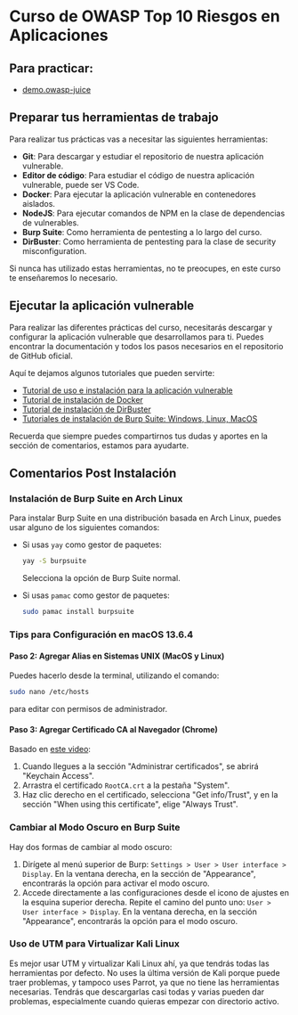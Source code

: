 # Curso de OWASP Top 10 Riesgos en Aplicaciones

## Para practicar:

- [demo.owasp-juice](https://demo.owasp-juice.shop/#/)


## Preparar tus herramientas de trabajo

Para realizar tus prácticas vas a necesitar las siguientes herramientas:

- **Git**: Para descargar y estudiar el repositorio de nuestra aplicación vulnerable.
- **Editor de código**: Para estudiar el código de nuestra aplicación vulnerable, puede ser VS Code.
- **Docker**: Para ejecutar la aplicación vulnerable en contenedores aislados.
- **NodeJS**: Para ejecutar comandos de NPM en la clase de dependencias de vulnerables.
- **Burp Suite**: Como herramienta de pentesting a lo largo del curso.
- **DirBuster**: Como herramienta de pentesting para la clase de security misconfiguration.

Si nunca has utilizado estas herramientas, no te preocupes, en este curso te enseñaremos lo necesario.

## Ejecutar la aplicación vulnerable

Para realizar las diferentes prácticas del curso, necesitarás descargar y configurar la aplicación vulnerable que desarrollamos para ti. Puedes encontrar la documentación y todos los pasos necesarios en el repositorio de GitHub oficial.

Aquí te dejamos algunos tutoriales que pueden servirte:

- [Tutorial de uso e instalación para la aplicación vulnerable](https://github.com/platzi/curso-owasp-top-10)
- [Tutorial de instalación de Docker](https://platzi.com/home/clases/8781-docker-fundamentos/66589-instalacion-de-docker/)
- [Tutorial de instalación de DirBuster](https://platzi.com/blog/como-instalar-dirbuster/)
- [Tutoriales de instalación de Burp Suite: Windows, Linux, MacOS](https://platzi.com/blog/como-instalar-burp-suite-en-windows/)

Recuerda que siempre puedes compartirnos tus dudas y aportes en la sección de comentarios, estamos para ayudarte.



## Comentarios Post Instalación

### Instalación de Burp Suite en Arch Linux

Para instalar Burp Suite en una distribución basada en Arch Linux, puedes usar alguno de los siguientes comandos:

- Si usas `yay` como gestor de paquetes:
    ```sh
    yay -S burpsuite
    ```
    Selecciona la opción de Burp Suite normal.

- Si usas `pamac` como gestor de paquetes:
    ```sh
    sudo pamac install burpsuite
    ```

### Tips para Configuración en macOS 13.6.4

#### Paso 2: Agregar Alias en Sistemas UNIX (MacOS y Linux)

Puedes hacerlo desde la terminal, utilizando el comando:
```sh
sudo nano /etc/hosts
```
para editar con permisos de administrador.

#### Paso 3: Agregar Certificado CA al Navegador (Chrome)

Basado en [este video](https://www.youtube.com/watch?v=UMTDX79sz34):

1. Cuando llegues a la sección "Administrar certificados", se abrirá "Keychain Access".
2. Arrastra el certificado `RootCA.crt` a la pestaña "System".
3. Haz clic derecho en el certificado, selecciona "Get info/Trust", y en la sección "When using this certificate", elige "Always Trust".

### Cambiar al Modo Oscuro en Burp Suite

Hay dos formas de cambiar al modo oscuro:

1. Dirígete al menú superior de Burp: `Settings > User > User interface > Display`. En la ventana derecha, en la sección de "Appearance", encontrarás la opción para activar el modo oscuro.
2. Accede directamente a las configuraciones desde el icono de ajustes en la esquina superior derecha. Repite el camino del punto uno: `User > User interface > Display`. En la ventana derecha, en la sección "Appearance", encontrarás la opción para el modo oscuro.

### Uso de UTM para Virtualizar Kali Linux

Es mejor usar UTM y virtualizar Kali Linux ahí, ya que tendrás todas las herramientas por defecto. No uses la última versión de Kali porque puede traer problemas, y tampoco uses Parrot, ya que no tiene las herramientas necesarias. Tendrás que descargarlas casi todas y varias pueden dar problemas, especialmente cuando quieras empezar con directorio activo.
